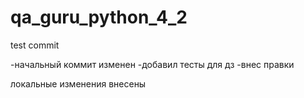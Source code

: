 # qa_guru_python_4_2
test commit


-начальный коммит изменен
-добавил тесты для дз
-внес правки

локальные изменения
внесены